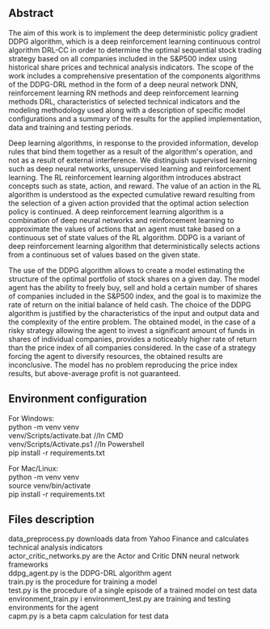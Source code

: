 ## Abstract
The aim of this work is to implement the deep deterministic policy gradient DDPG algorithm, which is a deep reinforcement learning continuous control algorithm DRL-CC in order to determine the optimal sequential stock trading strategy based on all companies included in the S&P500 index using historical share prices and technical analysis indicators. The scope of the work includes a comprehensive presentation of the components algorithms of the DDPG-DRL method in the form of a deep neural network DNN, reinforcement learning RN methods and deep reinforcement learning methods DRL, characteristics of selected technical indicators and the modeling methodology used along with a description of specific model configurations and a summary of the results for the applied implementation, data and training and testing periods.  
  
Deep learning algorithms, in response to the provided information, develop rules that bind them together as a result of the algorithm's operation, and not as a result of external interference. We distinguish supervised learning such as deep neural networks, unsupervised learning and reinforcement learning. The RL reinforcement learning algorithm introduces abstract concepts such as state, action, and reward. The value of an action in the RL algorithm is understood as the expected cumulative reward resulting from the selection of a given action provided that the optimal action selection policy is continued. A deep reinforcement learning algorithm is a combination of deep neural networks and reinforcement learning to approximate the values of actions that an agent must take based on a continuous set of state values of the RL algorithm. DDPG is a variant of deep reinforcement learning algorithm that deterministically selects actions from a continuous set of values based on the given state.
  
The use of the DDPG algorithm allows to create a model estimating the structure of the optimal portfolio of stock shares on a given day. The model agent has the ability to freely buy, sell and hold a certain number of shares of companies included in the S&P500 index, and the goal is to maximize the rate of return on the initial balance of held cash. The choice of the DDPG algorithm is justified by the characteristics of the input and output data and the complexity of the entire problem. The obtained model, in the case of a risky strategy allowing the agent to invest a significant amount of funds in shares of individual companies, provides a noticeably higher rate of return than the price index of all companies considered. In the case of a strategy forcing the agent to diversify resources, the obtained results are inconclusive. The model has no problem reproducing the price index results, but above-average profit is not guaranteed.

## Environment configuration

For Windows:  
python -m venv venv  
venv/Scripts/activate.bat //In CMD  
venv/Scripts/Activate.ps1 //In Powershell  
pip install -r requirements.txt  
  
For Mac/Linux:  
python -m venv venv  
source venv/bin/activate  
pip install -r requirements.txt  


## Files description

data_preprocess.py downloads data from Yahoo Finance and calculates technical analysis indicators  
actor_critic_networks.py are the Actor and Critic DNN neural network frameworks  
ddpg_agent.py is the DDPG-DRL algorithm agent  
train.py is the procedure for training a model  
test.py is the procedure of a single episode of a trained model on test data  
environment_train.py i environment_test.py are training and testing environments for the agent  
capm.py is a beta capm calculation for test data
